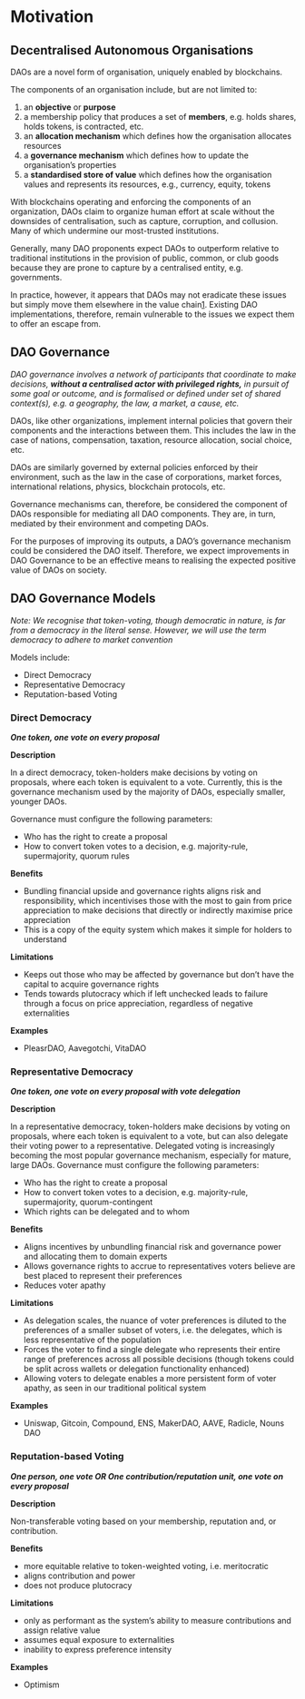 # Motivation

## Decentralised Autonomous Organisations

DAOs are a novel form of organisation, uniquely enabled by blockchains.

The components of an organisation include, but are not limited to:

1. an **objective** or **purpose**
2. a membership policy that produces a set of **members**, e.g. holds shares, holds tokens, is contracted, etc.
3. an **allocation mechanism** which defines how the organisation allocates resources
4. a **governance mechanism** which defines how to update the organisation’s properties
5. a **standardised store of value** which defines how the organisation values and represents its resources, e.g., currency, equity, tokens

<INSERT DIAGRAM: DAO components>

With blockchains operating and enforcing the components of an organization, DAOs claim to organize human effort at scale without the downsides of centralisation, such as capture, corruption, and collusion. Many of which undermine our most-trusted institutions.

Generally, many DAO proponents expect DAOs to outperform relative to traditional institutions in the provision of public, common, or club goods because they are prone to capture by a centralised entity, e.g. governments.

In practice, however, it appears that DAOs may not eradicate these issues but simply move them elsewhere in the value chain[1]. Existing DAO implementations, therefore, remain vulnerable to the issues we expect them to offer an escape from.

## DAO Governance

*DAO governance involves a network of participants that coordinate to make decisions, **without a centralised actor with privileged rights,** in pursuit of some goal or outcome, and is formalised or defined under set of shared context(s), e.g. a geography, the law, a market, a cause, etc.*

DAOs, like other organizations, implement internal policies that govern their components and the interactions between them. This includes the law in the case of nations, compensation, taxation, resource allocation, social choice, etc.

DAOs are similarly governed by external policies enforced by their environment, such as the law in the case of corporations, market forces, international relations, physics, blockchain protocols, etc.

Governance mechanisms can, therefore, be considered the component of DAOs responsible for mediating all DAO components. They are, in turn, mediated by their environment and competing DAOs.

<INSERT DIAGRAM: DAO Governance Influences>

For the purposes of improving its outputs, a DAO’s governance mechanism could be considered the DAO itself. Therefore, we expect improvements in DAO Governance to be an effective means to realising the expected positive value of DAOs on society.

## DAO Governance Models

*Note: We recognise that token-voting, though democratic in nature, is far from a democracy in the literal sense. However, we will use the term democracy to adhere to market convention*

Models include:

- Direct Democracy
- Representative Democracy
- Reputation-based Voting

### Direct Democracy

***One token, one vote on every proposal*** 

**Description**

In a direct democracy, token-holders make decisions by voting on proposals, where each token is equivalent to a vote. Currently, this is the governance mechanism used by the majority of DAOs, especially smaller, younger DAOs.

Governance must configure the following parameters:

- Who has the right to create a proposal
- How to convert token votes to a decision, e.g. majority-rule, supermajority, quorum rules

**Benefits**

- Bundling financial upside and governance rights aligns risk and responsibility, which incentivises those with the most to gain from price appreciation to make decisions that directly or indirectly maximise price appreciation
- This is a copy of the equity system which makes it simple for holders to understand

**Limitations**

- Keeps out those who may be affected by governance but don’t have the capital to acquire governance rights
- Tends towards plutocracy which if left unchecked leads to failure through a focus on price appreciation, regardless of negative externalities

**Examples**

- PleasrDAO, Aavegotchi, VitaDAO

### Representative Democracy

***One token, one vote on every proposal with vote delegation*** 

**Description**

In a representative democracy, token-holders make decisions by voting on proposals, where each token is equivalent to a vote, but can also delegate their voting power to a representative. Delegated voting is increasingly becoming the most popular governance mechanism, especially for mature, large DAOs. Governance must configure the following parameters:

- Who has the right to create a proposal
- How to convert token votes to a decision, e.g. majority-rule, supermajority, quorum-contingent
- Which rights can be delegated and to whom

**Benefits**

- Aligns incentives by unbundling financial risk and governance power and allocating them to domain experts
- Allows governance rights to accrue to representatives voters believe are best placed to represent their preferences
- Reduces voter apathy

**Limitations**

- As delegation scales, the nuance of voter preferences is diluted to the preferences of a smaller subset of voters, i.e. the delegates, which is less representative of the population
- Forces the voter to find a single delegate who represents their entire range of preferences across all possible decisions (though tokens could be split across wallets or delegation functionality enhanced)
- Allowing voters to delegate enables a more persistent form of voter apathy, as seen in our traditional political system

**Examples**

- Uniswap, Gitcoin, Compound, ENS, MakerDAO, AAVE, Radicle, Nouns DAO

### Reputation-based Voting

***One person, one vote OR One contribution/reputation unit, one vote on every proposal*** 

**Description**

Non-transferable voting based on your membership, reputation and, or contribution.

**Benefits**

- more equitable relative to token-weighted voting, i.e. meritocratic
- aligns contribution and power
- does not produce plutocracy

**Limitations**

- only as performant as the system’s ability to measure contributions and assign relative value
- assumes equal exposure to externalities
- inability to express preference intensity

**Examples**

- Optimism

[1]: https://kelsienabben.substack.com/p/towards-a-model-of-resilience-in